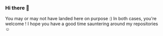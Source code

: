 ### Hi there 👋
You may or may not have landed here on purpose :) In both cases, you're welcome ! I hope you have a good time sauntering around my repositories ☺️ 
